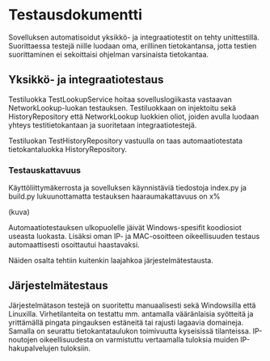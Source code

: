 # Testausdokumentti

Sovelluksen automatisoidut yksikkö- ja integraatiotestit on tehty unittestillä. Suorittaessa testejä niille luodaan oma, erillinen tietokantansa, jotta testien suorittaminen ei sekoittaisi ohjelman varsinaista tietokantaa.

## Yksikkö- ja integraatiotestaus

Testiluokka TestLookupService hoitaa sovelluslogiikasta vastaavan NetworkLookup-luokan testauksen. Testiluokkaan on injektoitu sekä HistoryRepository että NetworkLookup luokkien oliot, joiden avulla luodaan yhteys testitietokantaan ja suoritetaan integraatiotestejä.

Testiluokan TestHistoryRepository vastuulla on taas automaatiotestata tietokantaluokka HistoryRepository.

### Testauskattavuus

Käyttöliittymäkerrosta ja sovelluksen käynnistäviä tiedostoja index.py ja build.py lukuunottamatta testauksen haaraumakattavuus on x%

(kuva)

Automaatiotestauksen ulkopuolelle jäivät Windows-spesifit koodiosiot useasta luokasta. Lisäksi oman IP- ja MAC-osoitteen oikeellisuuden testaus automaattisesti osoittautui haastavaksi.

Näiden osalta tehtiin kuitenkin laajahkoa järjestelmätestausta.

## Järjestelmätestaus

Järjestelmätason testejä on suoritettu manuaalisesti sekä Windowsilla että Linuxilla. Virhetilanteita on testattu mm. antamalla vääränlaisia syötteitä ja yrittämällä pingata pingauksen estäneitä tai rajusti lagaavia domaineja. Samalla on seurattu tietokantataulukon toimivuutta kyseisissä tilanteissa.
IP-noutojen oikeellisuudesta on varmistuttu vertaamalla tuloksia muiden IP-hakupalvelujen tuloksiin.